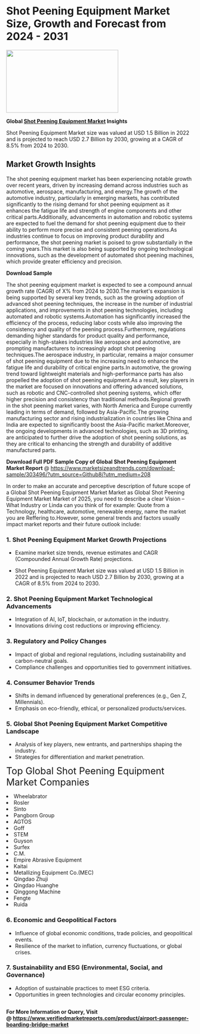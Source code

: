 <H1>Shot Peening Equipment Market Size, Growth and Forecast from 2024 - 2031</H1><img class="aligncenter size-medium wp-image-584254" src="https://thirdeyenews.in/wp-content/uploads/2024/09/Global-Market-Research-300x168.jpeg" alt="" width="300" height="168" /><p><strong>Global&nbsp;<a href="https://www.marketsizeandtrends.com/download-sample/303496/?utm_source=Github8j?utm_medium=208">Shot Peening Equipment Market</a> Insights</strong></p><p>Shot Peening Equipment Market size was valued at USD 1.5 Billion in 2022 and is projected to reach USD 2.7 Billion by 2030, growing at a CAGR of 8.5% from 2024 to 2030.</p><p><h2>Market Growth Insights</h2> <p>The shot peening equipment market has been experiencing notable growth over recent years, driven by increasing demand across industries such as automotive, aerospace, manufacturing, and energy.The growth of the automotive industry, particularly in emerging markets, has contributed significantly to the rising demand for shot peening equipment as it enhances the fatigue life and strength of engine components and other critical parts.Additionally, advancements in automation and robotic systems are expected to fuel the demand for shot peening equipment due to their ability to perform more precise and consistent peening operations.As industries continue to focus on improving product durability and performance, the shot peening market is poised to grow substantially in the coming years.This market is also being supported by ongoing technological innovations, such as the development of automated shot peening machines, which provide greater efficiency and precision.</p> <p><strong>Download Sample</strong></p> <p>The shot peening equipment market is expected to see a compound annual growth rate (CAGR) of X% from 2024 to 2030.The market's expansion is being supported by several key trends, such as the growing adoption of advanced shot peening techniques, the increase in the number of industrial applications, and improvements in shot peening technologies, including automated and robotic systems.Automation has significantly increased the efficiency of the process, reducing labor costs while also improving the consistency and quality of the peening process.Furthermore, regulations demanding higher standards for product quality and performance, especially in high-stakes industries like aerospace and automotive, are prompting manufacturers to increasingly adopt shot peening techniques.The aerospace industry, in particular, remains a major consumer of shot peening equipment due to the increasing need to enhance the fatigue life and durability of critical engine parts.In automotive, the growing trend toward lightweight materials and high-performance parts has also propelled the adoption of shot peening equipment.As a result, key players in the market are focused on innovations and offering advanced solutions, such as robotic and CNC-controlled shot peening systems, which offer higher precision and consistency than traditional methods.Regional growth in the shot peening market varies, with North America and Europe currently leading in terms of demand, followed by Asia-Pacific.The growing manufacturing sector and rising industrialization in countries like China and India are expected to significantly boost the Asia-Pacific market.Moreover, the ongoing developments in advanced technologies, such as 3D printing, are anticipated to further drive the adoption of shot peening solutions, as they are critical to enhancing the strength and durability of additive manufactured parts.<p><span class=""><strong>Download Full PDF Sample Copy of Global Shot Peening Equipment Market Report</strong> @ <a href="https://www.marketsizeandtrends.com/download-sample/303496/?utm_source=Github8j?utm_medium=208" target="_blank">https://www.marketsizeandtrends.com/download-sample/303496/?utm_source=Github8j?utm_medium=208</a></span></p><p>In order to make an accurate and perceptive description of future scope of a Global&nbsp;Shot Peening Equipment Market Market as Global&nbsp;Shot Peening Equipment Market Market of 2025, you need to describe a clear Vision &ndash; What Industry or Linda can you think of for example: Quote from a Technology, healthcare, automotive, renewable energy, name the market you are Reffering to.However, some general trends and factors usually impact market reports and their future outlook include:</p><h3>1.&nbsp;<strong>Shot Peening Equipment Market Growth Projections</strong></h3><ul><li>Examine market size trends, revenue estimates and CAGR (Compounded Annual Growth Rate) projections.</li><li><p>Shot Peening Equipment Market size was valued at USD 1.5 Billion in 2022 and is projected to reach USD 2.7 Billion by 2030, growing at a CAGR of 8.5% from 2024 to 2030.</p></li></ul><h3>2.&nbsp;<strong>Shot Peening Equipment Market Technological Advancements</strong></h3><ul><li>Integration of AI, IoT, blockchain, or automation in the industry.</li><li>Innovations driving cost reductions or improving efficiency.</li></ul><h3>3.&nbsp;<strong>Regulatory and Policy Changes</strong></h3><ul><li>Impact of global and regional regulations, including sustainability and carbon-neutral goals.</li><li>Compliance challenges and opportunities tied to government initiatives.</li></ul><h3>4.&nbsp;<strong>Consumer Behavior Trends</strong></h3><ul><li>Shifts in demand influenced by generational preferences (e.g., Gen Z, Millennials).</li><li>Emphasis on eco-friendly, ethical, or personalized products/services.</li></ul><h3>5.&nbsp;<strong>Global Shot Peening Equipment Market Competitive Landscape</strong></h3><ul><li>Analysis of key players, new entrants, and partnerships shaping the industry.</li><li>Strategies for differentiation and market penetration.</li></ul><p data-pm-slice="1 1 []"><span style="color: inherit; font-family: inherit; font-size: 25px;">Top Global Shot Peening Equipment Market Companies</span></p><div class="" data-test-id=""><p><li>Wheelabrator</li><li> Rosler</li><li> Sinto</li><li> Pangborn Group</li><li> AGTOS</li><li> Goff</li><li> STEM</li><li> Guyson</li><li> Surfex</li><li> C.M.</li><li> Empire Abrasive Equipment</li><li> Kaitai</li><li> Metallizing Equipment Co.(MEC)</li><li> Qingdao Zhuji</li><li> Qingdao Huanghe</li><li> Qinggong Machine</li><li> Fengte</li><li> Ruida</li></p></div><h3>6.&nbsp;<strong>Economic and Geopolitical Factors</strong></h3><ul><li>Influence of global economic conditions, trade policies, and geopolitical events.</li><li>Resilience of the market to inflation, currency fluctuations, or global crises.</li></ul><h3>7.&nbsp;<strong>Sustainability and ESG (Environmental, Social, and Governance)</strong></h3><ul><li>Adoption of sustainable practices to meet ESG criteria.</li><li>Opportunities in green technologies and circular economy principles.</li></ul><h2><strong style="font-size: 14px;">For More Information or Query, Visit @&nbsp;</strong><a style="background-color: #ffffff; font-size: 14px;" href="https://www.marketsizeandtrends.com/report/shot-peening-equipment-market/" target="_blank">https://www.verifiedmarketreports.com/product/airport-passenger-boarding-bridge-market</a></h2>